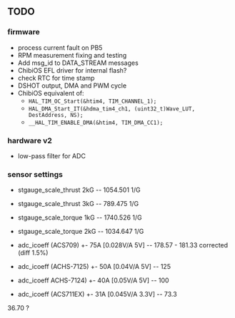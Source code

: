 ## TODO

### firmware
* process current fault on PB5
* RPM measurement fixing and testing
* Add msg_id to DATA_STREAM messages
* ChibiOS EFL driver for internal flash?
* check RTC for time stamp
* DSHOT output, DMA and PWM cycle
* ChibiOS equivalent of:
  - `HAL_TIM_OC_Start(&htim4, TIM_CHANNEL_1);`
  - `HAL_DMA_Start_IT(&hdma_tim4_ch1, (uint32_t)Wave_LUT, DestAddress, NS);`
  - `__HAL_TIM_ENABLE_DMA(&htim4, TIM_DMA_CC1);`

### hardware v2
* low-pass filter for ADC
  
### sensor settings
  
* stgauge_scale_thrust	2kG -- 1054.501 1/G
* stgauge_scale_thrust	3kG -- 789.475 1/G

* stgauge_scale_torque	1kG -- 1740.526 1/G
* stgauge_scale_torque	2kG -- 1034.647 1/G


* adc_icoeff 	(ACS709)	+- 75A [0.028V/A 5V] 	-- 178.57 - 181.33 corrected (diff 1.5%)
* adc_icoeff	(ACHS-7125)	+- 50A [0.04V/A 5V] 	-- 125
* adc_icoeff	ACHS-7124)	+- 40A [0.05V/A 5V] 	-- 100
* adc_icoeff	(ACS711EX)	+- 31A [0.045V/A 3.3V] 	-- 73.3

36.70 ?
